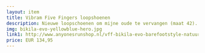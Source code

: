 ```yaml
--- 
layout: item
title: Vibram Five Fingers loopshoenen
description: Nieuwe loopschoenen om mijne oude te vervangen (maat 42).
img: bikila-evo-yellowblue-hero.jpg
link1: http://www.anyonesrunshop.nl/vff-bikila-evo-barefootstyle-natuurlijk-natural-running-marathon-wedstrijdschoen.html
price: EUR 134,95
---
```

